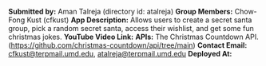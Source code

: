 **Submitted by:** Aman Talreja (directory id: atalreja)
**Group Members:** Chow-Fong Kust (cfkust)
**App Description:** Allows users to create a secret santa group, pick a random secret santa, access their wishlist, and get some fun christmas jokes.
**YouTube Video Link:**
**APIs:** The Christmas Countdown API.(https://github.com/christmas-countdown/api/tree/main)
**Contact Email:** cfkust@terpmail.umd.edu, atalreja@terpmail.umd.edu
**Deployed At:**

